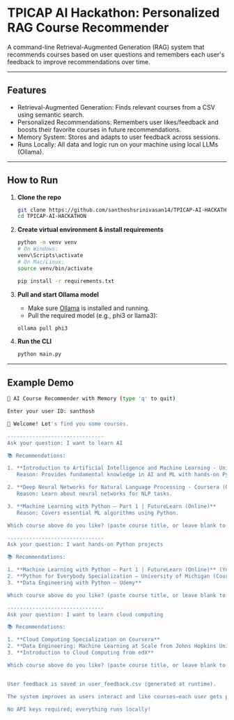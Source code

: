 # TPICAP AI Hackathon: Personalized RAG Course Recommender

A command-line Retrieval-Augmented Generation (RAG) system that recommends courses based on user questions and remembers each user's feedback to improve recommendations over time.

---

## Features

- Retrieval-Augmented Generation: Finds relevant courses from a CSV using semantic search.
- Personalized Recommendations: Remembers user likes/feedback and boosts their favorite courses in future recommendations.
- Memory System: Stores and adapts to user feedback across sessions.
- Runs Locally: All data and logic run on your machine using local LLMs (Ollama).

---

## How to Run

1. **Clone the repo**
    ```sh
    git clone https://github.com/santhoshsrinivasan14/TPICAP-AI-HACKATHON.git
    cd TPICAP-AI-HACKATHON
    ```

2. **Create virtual environment & install requirements**
    ```sh
    python -m venv venv
    # On Windows:
    venv\Scripts\activate
    # On Mac/Linux:
    source venv/bin/activate

    pip install -r requirements.txt
    ```

3. **Pull and start Ollama model**
    - Make sure [Ollama](https://ollama.com/download) is installed and running.
    - Pull the required model (e.g., phi3 or llama3):

    ```sh
    ollama pull phi3
    ```

4. **Run the CLI**
    ```sh
    python main.py
    ```

---

## Example Demo

```sh
🧠 AI Course Recommender with Memory (type 'q' to quit)

Enter your user ID: santhosh

👋 Welcome! Let's find you some courses.

-------------------------------
Ask your question: I want to learn AI

📚 Recommendations:

1. **Introduction to Artificial Intelligence and Machine Learning - University of XYZ (Online)**
   Reason: Provides fundamental knowledge in AI and ML with hands-on Python coding.

2. **Deep Neural Networks for Natural Language Processing - Coursera (Online)**
   Reason: Learn about neural networks for NLP tasks.

3. **Machine Learning with Python – Part 1 | FutureLearn (Online)**
   Reason: Covers essential ML algorithms using Python.

Which course above do you like? (paste course title, or leave blank to skip): Machine Learning with Python – Part 1 | FutureLearn (Online)

-------------------------------
Ask your question: I want hands-on Python projects

📚 Recommendations:

1. **Machine Learning with Python – Part 1 | FutureLearn (Online)** (You liked this before!)
2. **Python for Everybody Specialization – University of Michigan (Coursera)**
3. **Data Engineering with Python – Udemy**

Which course above do you like? (paste course title, or leave blank to skip): Python for Everybody Specialization – University of Michigan (Coursera)

-------------------------------
Ask your question: I want to learn cloud computing

📚 Recommendations:

1. **Cloud Computing Specialization on Coursera**
2. **Data Engineering: Machine Learning at Scale from Johns Hopkins University SAILORS (Online)**
3. **Introduction to Cloud Computing from edX**

Which course above do you like? (paste course title, or leave blank to skip):


User feedback is saved in user_feedback.csv (generated at runtime).

The system improves as users interact and like courses—each user gets personalized, adaptive recommendations.

No API keys required; everything runs locally!


